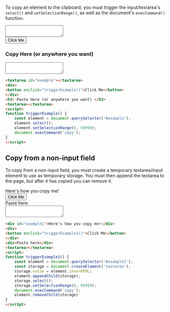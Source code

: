 To copy an element to the clipboard, you must trigger the input/textarea's `select()` and `setSelectionRange()`, as well as the document's `execCommand()` function.

<textarea id="example"></textarea>
<div>
<button onclick="triggerExample()">Click Me</button>
</div>
<h3> Copy Here (or anywhere you want) </h3>
<textarea></textarea>
<script>
function triggerExample() {
    const element = document.querySelector('#example');
    element.select();
    element.setSelectionRange(0, 99999);
    document.execCommand('copy');
}
</script>

```html
<textarea id="example"></textarea>
<div>
<button onclick="triggerExample()">Click Me</button>
</div>
<h3> Paste Here (or anywhere you want) </h3>
<textarea></textarea>
<script>
function triggerExample() {
    const element = document.querySelector('#example');
    element.select();
    element.setSelectionRange(0, 99999);
    document.execCommand('copy');
}
</script>
```

## Copy from a non-input field

To copy from a non-input field, you must create a temporary textarea/input element to use as temporary storage.
You must then append the textarea to the page, but after it has copied you can remove it.

<div id="example1">Here's how you copy me!</div>
<div>
<button onclick="triggerExample1()">Click Me</button>
</div>
<div>Paste here</div>
<textarea></textarea>
<script>
function triggerExample1() {
    const element = document.querySelector('#example1');
    const storage = document.createElement('textarea');
    storage.value = element.innerHTML;
    element.appendChild(storage);
    storage.select();
    storage.setSelectionRange(0, 99999);
    document.execCommand('copy');
    element.removeChild(storage)
}
</script>

```html
<div id="example1">Here's how you copy me!</div>
<div>
<button onclick="triggerExample1()">Click Me</button>
</div>
<div>Paste here</div>
<textarea></textarea>
<script>
function triggerExample1() {
    const element = document.querySelector('#example1');
    const storage = document.createElement('textarea');
    storage.value = element.innerHTML;
    element.appendChild(storage);
    storage.select();
    storage.setSelectionRange(0, 99999);
    document.execCommand('copy');
    element.removeChild(storage)
}
</script>
```
